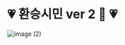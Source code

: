 # 💗 환승시민 ver 2 🚆 💗
![image (2)](https://github.com/nowhereim/transit-citizen.ver2/assets/113084907/9b36d1c3-3cb7-4f69-b466-949163bd7695)
